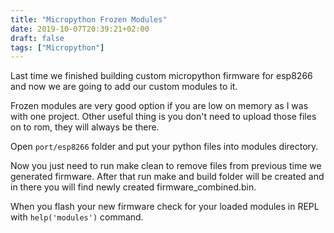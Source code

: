 ```yaml
---
title: "Micropython Frozen Modules"
date: 2019-10-07T20:39:21+02:00
draft: false
tags: ["Micropython"]
---
```


Last time we finished building custom micropython firmware for esp8266 and now we are going to add our custom modules to it.

Frozen modules are very good option if you are low on memory as I was with one project.
Other useful thing is you don't need to upload those files on to rom, they will always be there.

Open `port/esp8266` folder and put your python files into modules directory.

Now you just need to run make clean to remove files from previous time we generated firmware.
After that run make and build folder will be created and in there you will find newly created firmware_combined.bin.

When you flash your new firmware check for your loaded modules in REPL with `help('modules')` command.